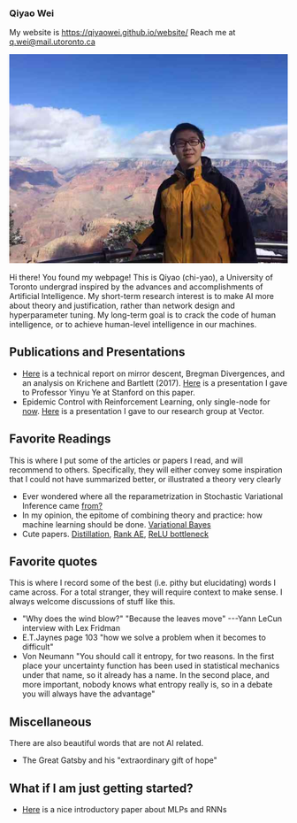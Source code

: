 ### Qiyao Wei

My website is https://qiyaowei.github.io/website/
Reach me at q.wei@mail.utoronto.ca

![Image](me.jpg)

Hi there! You found my webpage! This is Qiyao (chi-yao), a University of Toronto undergrad inspired by the advances and accomplishments of Artificial Intelligence. My short-term research interest is to make AI more about theory and justification, rather than network design and hyperparameter tuning. My long-term goal is to crack the code of human intelligence, or to achieve human-level intelligence in our machines.

## Publications and Presentations

- [Here](https://github.com/QiyaoWei/wqy.github.io/blob/master/Qiyao's%20Mirror%20Descent%20Report.pdf) is a technical report on mirror descent, Bregman Divergences, and an analysis on Krichene and Bartlett (2017). [Here](https://github.com/QiyaoWei/website/blob/master/Mirror_Descent_Presentation.pdf) is a presentation I gave to Professor Yinyu Ye at Stanford on this paper.
- Epidemic Control with Reinforcement Learning, only single-node for [now](https://github.com/QiyaoWei/wqy.github.io/blob/master/Epidemic_Control_with_Reinforcement_Learning_Project_Report.pdf). [Here](https://github.com/QiyaoWei/website/blob/master/RLpres.pdf) is a presentation I gave to our research group at Vector.

## Favorite Readings
This is where I put some of the articles or papers I read, and will recommend to others. Specifically, they will either convey some inspiration that I could not have summarized better, or illustrated a theory very clearly

- Ever wondered where all the reparametrization in Stochastic Variational Inference came [from?](http://blog.shakirm.com/2015/10/machine-learning-trick-of-the-day-4-reparameterisation-tricks/)
- In my opinion, the epitome of combining theory and practice: how machine learning should be done. [Variational Bayes](https://arxiv.org/abs/1312.6114)
- Cute papers. [Distillation](https://arxiv.org/pdf/1503.02531.pdf), [Rank AE](https://arxiv.org/pdf/2010.00679.pdf), [ReLU bottleneck](https://arxiv.org/pdf/1801.04381.pdf)

## Favorite quotes
This is where I record some of the best (i.e. pithy but elucidating) words I came across. For a total stranger, they will require context to make sense. I always welcome discussions of stuff like this.

- "Why does the wind blow?" "Because the leaves move" ---Yann LeCun interview with Lex Fridman
- E.T.Jaynes page 103 "how we solve a problem when it becomes to difficult"
- Von Neumann "You should call it entropy, for two reasons. In the first place your uncertainty function has been used in statistical mechanics under that name, so it already has a name. In the second place, and more important, nobody knows what entropy really is, so in a debate you will always have the advantage"

## Miscellaneous
There are also beautiful words that are not AI related.

- The Great Gatsby and his "extraordinary gift of hope"

## What if I am just getting started?

- [Here](https://arxiv.org/pdf/1506.00019.pdf) is a nice introductory paper about MLPs and RNNs


<!---
### Markdown

Markdown is a lightweight and easy-to-use syntax for styling your writing. It includes conventions for

```markdown
Syntax highlighted code block

# Header 1
## Header 2
### Header 3

- Bulleted
- List

1. Numbered
2. List

**Bold** and _Italic_ and `Code` text

[Link](url) and ![Image](src)
```

For more details see [GitHub Flavored Markdown](https://guides.github.com/features/mastering-markdown/).

### Jekyll Themes

Your Pages site will use the layout and styles from the Jekyll theme you have selected in your [repository settings](https://github.com/QiyaoWei/wqy.github.io/settings). The name of this theme is saved in the Jekyll `_config.yml` configuration file.

### Support or Contact

Having trouble with Pages? Check out our [documentation](https://docs.github.com/categories/github-pages-basics/) or [contact support](https://github.com/contact) and we’ll help you sort it out.
-->
